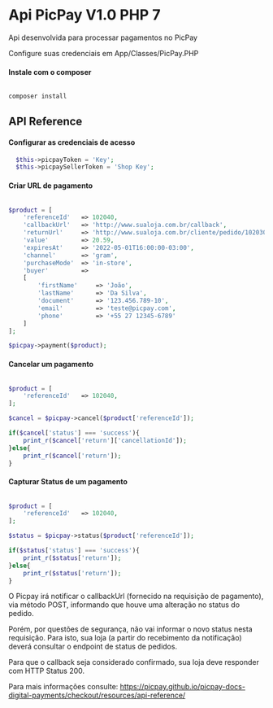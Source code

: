 
# Api PicPay V1.0 PHP 7

Api desenvolvida para processar pagamentos no PicPay

Configure suas credenciais em App/Classes/PicPay.PHP



#### Instale com o composer

```php

composer install

```

## API Reference

#### Configurar as credenciais de acesso

```php
  $this->picpayToken = 'Key';
  $this->picpaySellerToken = 'Shop Key'; 
```

#### Criar URL de pagamento

```php

$product = [
	'referenceId' 	=> 102040,
	'callbackUrl'  	=> 'http://www.sualoja.com.br/callback',
	'returnUrl'     => 'http://www.sualoja.com.br/cliente/pedido/102030',
	'value' 		=> 20.59,
	'expiresAt' 	=> '2022-05-01T16:00:00-03:00',
	'channel' 		=> 'gram',
	'purchaseMode' 	=> 'in-store',
	'buyer' 		=>
	[
		'firstName' 	=> 'João',
		'lastName' 		=> 'Da Silva',
		'document' 		=> '123.456.789-10',
		'email' 		=> 'teste@picpay.com',
		'phone' 		=> '+55 27 12345-6789'
	]
];

$picpay->payment($product);
```

#### Cancelar um pagamento

```php

$product = [
	'referenceId' 	=> 102040,
];

$cancel = $picpay->cancel($product['referenceId']);

if($cancel['status'] === 'success'){
	print_r($cancel['return']['cancellationId']);
}else{
	print_r($cancel['return']);
}

```

#### Capturar Status de um pagamento

```php

$product = [
	'referenceId' 	=> 102040,
];

$status = $picpay->status($product['referenceId']);

if($status['status'] === 'success'){
	print_r($status['return']);
}else{
	print_r($status['return']);
}

```





O Picpay irá notificar o callbackUrl (fornecido na requisição de pagamento), via método POST, informando que houve uma alteração no status do pedido.

Porém, por questões de segurança, não vai informar o novo status nesta requisição. Para isto, sua loja (a partir do recebimento da notificação) deverá consultar o endpoint de status de pedidos.

Para que o callback seja considerado confirmado, sua loja deve responder com HTTP Status 200.

Para mais informações consulte: https://picpay.github.io/picpay-docs-digital-payments/checkout/resources/api-reference/
